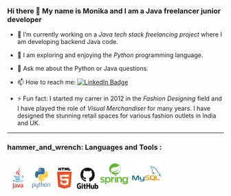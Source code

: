 ### Hi there 👋 My name is Monika and I am a Java freelancer junior developer

<!--
**monikacoder/monikacoder** is a ✨ _special_ ✨ repository because its `README.md` (this file) appears on your GitHub profile.

Here are some ideas to get you started:

- 🔭 I’m currently working on ...
- 🌱 I’m currently learning ...
- 👯 I’m looking to collaborate on ...
- 🤔 I’m looking for help with ...
- 💬 Ask me about ...
- 📫 How to reach me: ...
- 😄 Pronouns: ...
- ⚡ Fun fact: ...
-->

- 🔭 I’m currently working on a *Java tech stack freelancing project* where I am developing backend Java code.

- 🌱 I am exploring and enjoying the *Python* programming language. 

- 💬 Ask me about the Python or Java questions. 
- 📫 How to reach me:  <a href="https://linkedin.com/in/monika-nohwar-a4171948" target="blank">     <img src="https://img.shields.io/badge/LinkedIn-blue?style=for-the-badge&logo=linkedin&logoColor=white" alt="LinkedIn Badge"/> </a>

- ⚡ Fun fact: I started my carrer in 2012 in the *Fashion Designing* field and I have played the role of *Visual Merchandiser* for many years. I have designed the stunning retail spaces for various fashion outlets in India and UK. 


-------
<h3 align="left"><b>hammer_and_wrench: Languages and Tools :</b></h3>
<div>
    <img src="https://github.com/devicons/devicon/blob/master/icons/java/java-original-wordmark.svg" title="Java" **alt="Java" width="50" height="50"/>
    <img src="https://github.com/devicons/devicon/blob/master/icons/python/python-original-wordmark.svg" title="Python" **alt="Python" width="50" height="50"/>
    <img src="https://github.com/devicons/devicon/blob/master/icons/html5/html5-original-wordmark.svg" title="HTML5" **alt="HTML5" width="50" height="50"/>
    <img src="https://github.com/devicons/devicon/blob/master/icons/github/github-original-wordmark.svg" title="Git" **alt="Git" width="50" height="50"/>
    <img src="https://github.com/devicons/devicon/blob/master/icons/spring/spring-original-wordmark.svg" title="Spring" **alt="Spring" width="70" height="70"/>
    <img src="https://github.com/devicons/devicon/blob/master/icons/mysql/mysql-original-wordmark.svg" title="MySQL" **alt="MySQL" width="70" height="70"/>
</div>

